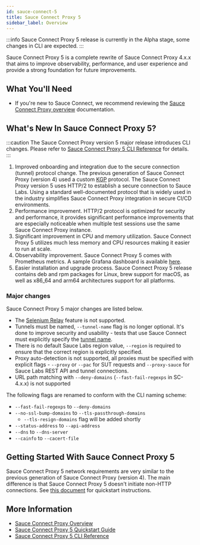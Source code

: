 ```yaml
---
id: sauce-connect-5
title: Sauce Connect Proxy 5
sidebar_label: Overview
---
```


:::info
Sauce Connect Proxy 5 release is currently in the Alpha stage, some changes in CLI are expected.
:::

Sauce Connect Proxy 5 is a complete rewrite of Sauce Connect Proxy 4.x.x that aims to improve observability, performance, and user experience and provide a strong foundation for future improvements.

## What You'll Need

- If you're new to Sauce Connect, we recommend reviewing the [Sauce Connect Proxy overview](/secure-connections/sauce-connect) documentation.

## What's New In Sauce Connect Proxy 5?

:::caution
The Sauce Connect Proxy version 5 major release introduces CLI changes. Please refer to [Sauce Connect Proxy 5 CLI Reference](/dev/cli/sauce-connect-5/run/) for details.
:::

1. Improved onboarding and integration due to the secure connection (tunnel) protocol change.
   The previous generation of Sauce Connect Proxy (version 4) used a custom [KGP](/secure-connections/sauce-connect/advanced/kgp/) protocol. The Sauce Connect Proxy version 5 uses HTTP/2 to establish a secure connection to Sauce Labs.
   Using a standard well-documented protocol that is widely used in the industry simplifies Sauce Connect Proxy integration in secure CI/CD environments.
2. Performance improvement.
   HTTP/2 protocol is optimized for security and performance, it provides significant performance improvements that are especially noticeable when multiple test sessions use the same Sauce Connect Proxy instance.
3. Significant improvement in CPU and memory utilization.
   Sauce Connect Proxy 5 utilizes much less memory and CPU resources making it easier to run at scale.
4. Observability improvement.
   Sauce Connect Proxy 5 comes with Prometheus metrics. A sample Grafana dashboard is available [here](https://github.com/saucelabs/sauce-connect-docker/tree/main/examples/docker-compose-prometheus-grafana).
5. Easier installation and upgrade process. Sauce Connect Proxy 5 release contains deb and rpm packages for Linux, brew support for macOS, as well as x86_64 and arm64 architectures support for all platforms.

### Major changes

Sauce Connect Proxy 5 major changes are listed below.

- The [Selenium Relay](/secure-connections/sauce-connect/proxy-tunnels/#using-the-selenium-relay) feature is not supported.
- Tunnels must be named, `--tunnel-name` flag is no longer optional. It's done to improve security and usability - tests that use Sauce Connect must explicitly specify the [tunnel name](/dev/test-configuration-options/#tunnelname).
- There is no default Sauce Labs region value, `--region` is required to ensure that the correct region is explicitly specified.
- Proxy auto-detection is not supported, all proxies must be specified with explicit flags - `--proxy` or `--pac` for SUT requests and `--proxy-sauce` for Sauce Labs REST API and tunnel connections.
- URL path matching with `--deny-domains` (`--fast-fail-regexps` in SC-4.x.x) is not supported

The following flags are renamed to conform with the CLI naming scheme:

- `--fast-fail-regexps` to `--deny-domains`
- `--no-ssl-bump-domains` to `--tls-passthrough-domains`
  - `--tls-resign-domains` flag will be added shortly
- `--status-address` to `--api-address`
- `--dns` to `--dns-server`
- `--cainfo` to `--cacert-file`

## Getting Started With Sauce Connect Proxy 5

Sauce Connect Proxy 5 network requirements are very similar to the previous generation of Sauce Connect Proxy (version 4). The main difference is that Sauce Connect Proxy 5 doesn't initiate non-HTTP connections.
See [this document](/secure-connections/sauce-connect-5/quickstart/) for quickstart instructions.

## More Information

- [Sauce Connect Proxy Overview](/secure-connections/sauce-connect/)
- [Sauce Connect Proxy 5 Quickstart Guide](/secure-connections/sauce-connect-5/quickstart/)
- [Sauce Connect Proxy 5 CLI Reference](/dev/cli/sauce-connect-5/)
